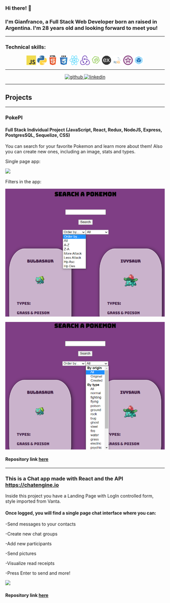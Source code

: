 ### Hi there! 👋
### I'm Gianfranco, a Full Stack Web Developer born an raised in Argentina. I'm 28 years old and looking forward to meet you!

---

### Technical skills:  
<p align="center">
  <img src="https://github.com/giancucinotta/giancucinotta/blob/main/img/skills/javascript.png" width="30" height="30" align="center" alt='JavaScript'/>
  <img src="https://github.com/giancucinotta/giancucinotta/blob/main/img/skills/python.png" width="30" height="30" align="center"  alt='Python'/>
  <img src="https://github.com/giancucinotta/giancucinotta/blob/main/img/skills/html5.png" width="30" height="30" align="center"  alt='HTML5'/>
  <img src="https://github.com/giancucinotta/giancucinotta/blob/main/img/skills/css.png" width="30" height="30" align="center"  alt='CSS'/>
  <img src="https://github.com/giancucinotta/giancucinotta/blob/main/img/skills/react.png" width="30" height="30" align="center"  alt='React'/>
  <img src="https://github.com/giancucinotta/giancucinotta/blob/main/img/skills/redux.png" width="30" height="30" align="center"  alt='Redux'/>
  <img src="https://github.com/giancucinotta/giancucinotta/blob/main/img/skills/nodejs.png" width="30" height="30" align="center"  alt='NodeJs'/>
  <img src="https://github.com/giancucinotta/giancucinotta/blob/main/img/skills/express.png" width="30" height="30" align="center"  alt='Express'/>
  <img src="https://github.com/giancucinotta/giancucinotta/blob/main/img/skills/mysql.svg" width="30" height="30" align="center"  alt='MySQL'/>
  <img src="https://github.com/giancucinotta/giancucinotta/blob/main/img/skills/jasmine.png" width="30" height="30" align="center"  alt='Jasmine'/>
  <img src="https://github.com/giancucinotta/giancucinotta/blob/main/img/skills/webpack.png" width="30" height="30" align="center"  alt='Webpack'/>
</p>  

---  


<p align="center">
    <a href="https://github.com/giancucinotta">
      <img src='https://cdn.jsdelivr.net/npm/simple-icons@3.0.1/icons/github.svg' alt='github' height='40'>
    </a>
    <a href="https://www.linkedin.com/in/gianfranco-cucinotta/">
      <img src='https://cdn.jsdelivr.net/npm/simple-icons@3.0.1/icons/linkedin.svg' alt='linkedin' height='40'>
    </a>
</p>

---  

## Projects 

---
### PokePI
#### Full Stack Individual Project (JavaScript, React, Redux, NodeJS, Express, PostgresSQL, Sequelize, CSS) 
You can search for your favorite Pokemon and learn more about them! Also you can create new ones, including an image, stats and types. 

Single page app:

[<img src="https://github.com/giancucinotta/giancucinotta/blob/main/img/PokePI/React%20App%20-%20Google%20Chrome%202021-07-08%2014-07-18.gif"/>](https://github.com/giancucinotta/PokePI) 

Filters in the app:

[<img src="https://github.com/giancucinotta/giancucinotta/blob/main/img/PokePI/SS1.png"/>](https://github.com/giancucinotta/PI-Pokemon-FT13)

[<img src="https://github.com/giancucinotta/giancucinotta/blob/main/img/PokePI/SS2.png"/>](https://github.com/giancucinotta/PI-Pokemon-FT13)


#### Repository link [here](https://github.com/giancucinotta/PI-Pokemon-FT13)

---

### This is a Chat app made with React and the API https://chatengine.io 

Inside this project you have a Landing Page with LogIn controlled form, style imported from Vanta.

#### Once logged, you will find a single page chat interface where you can:

-Send messages to your contacts

-Create new chat groups

-Add new participants

-Send pictures

-Visualize read receipts

-Press Enter to send and more! 

[<img src="https://github.com/giancucinotta/chat_app/blob/main/src/components/Chat-App-Google-Chrome-2021-08-0.gif"/>](https://github.com/giancucinotta/chat_app)



#### Repository link [here](https://github.com/giancucinotta/chat_app)
